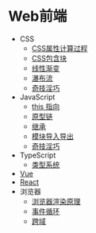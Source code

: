 # Web前端

- CSS
  - [CSS属性计算过程](./css/CSS属性计算过程)
  - [CSS包含块](./css/CSS包含块)
  - [线性渐变](./css/线性渐变)
  - [瀑布流](./css/瀑布流)
  - [奇技淫巧](./css/奇技淫巧)
- JavaScript
  - [this 指向](./javascript/this指向)
  - [原型链](./javascript/原型链)
  - [继承](./javascript/继承)
  - [模块导入导出](./javascript/模块导入导出)
  - [奇技淫巧](./javascript/奇技淫巧)
- TypeScript
  - [类型系统](./typescript/类型系统)
- [Vue](/front-end/vue/)
- [React](/front-end/react/)
- 浏览器
  - [浏览器渲染原理](./browser/浏览器渲染原理)
  - [事件循环](./browser/事件循环)
  - [跨域](./browser/跨域)
